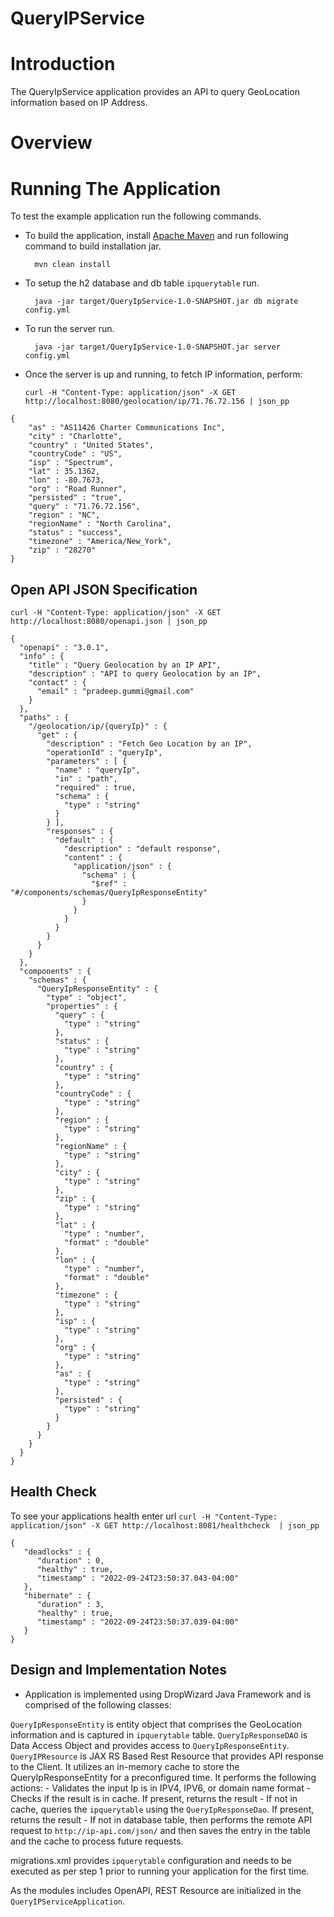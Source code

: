 # QueryIPService
# Introduction
The QueryIpService application provides an API to query GeoLocation information based on IP Address. 

# Overview

# Running The Application

To test the example application run the following commands.

* To build the application, install [Apache Maven](https://maven.apache.org/) and run following command to build installation jar.

        mvn clean install 

* To setup the h2 database and db table `ipquerytable` run.

        java -jar target/QueryIpService-1.0-SNAPSHOT.jar db migrate config.yml

* To run the server run.

        java -jar target/QueryIpService-1.0-SNAPSHOT.jar server config.yml

* Once the server is up and running, to fetch IP information, perform:
  
  `curl -H "Content-Type: application/json" -X GET http://localhost:8080/geolocation/ip/71.76.72.156 | json_pp`
```
{
    "as" : "AS11426 Charter Communications Inc",
    "city" : "Charlotte",
    "country" : "United States",
    "countryCode" : "US",
    "isp" : "Spectrum",
    "lat" : 35.1362,
    "lon" : -80.7673,
    "org" : "Road Runner",
    "persisted" : "true",
    "query" : "71.76.72.156",
    "region" : "NC",
    "regionName" : "North Carolina",
    "status" : "success",
    "timezone" : "America/New_York",
    "zip" : "28270"
}
```

Open API JSON Specification
---
`curl -H "Content-Type: application/json" -X GET http://localhost:8080/openapi.json | json_pp`

```
{
  "openapi" : "3.0.1",
  "info" : {
    "title" : "Query Geolocation by an IP API",
    "description" : "API to query Geolocation by an IP",
    "contact" : {
      "email" : "pradeep.gummi@gmail.com"
    }
  },
  "paths" : {
    "/geolocation/ip/{queryIp}" : {
      "get" : {
        "description" : "Fetch Geo Location by an IP",
        "operationId" : "queryIp",
        "parameters" : [ {
          "name" : "queryIp",
          "in" : "path",
          "required" : true,
          "schema" : {
            "type" : "string"
          }
        } ],
        "responses" : {
          "default" : {
            "description" : "default response",
            "content" : {
              "application/json" : {
                "schema" : {
                  "$ref" : "#/components/schemas/QueryIpResponseEntity"
                }
              }
            }
          }
        }
      }
    }
  },
  "components" : {
    "schemas" : {
      "QueryIpResponseEntity" : {
        "type" : "object",
        "properties" : {
          "query" : {
            "type" : "string"
          },
          "status" : {
            "type" : "string"
          },
          "country" : {
            "type" : "string"
          },
          "countryCode" : {
            "type" : "string"
          },
          "region" : {
            "type" : "string"
          },
          "regionName" : {
            "type" : "string"
          },
          "city" : {
            "type" : "string"
          },
          "zip" : {
            "type" : "string"
          },
          "lat" : {
            "type" : "number",
            "format" : "double"
          },
          "lon" : {
            "type" : "number",
            "format" : "double"
          },
          "timezone" : {
            "type" : "string"
          },
          "isp" : {
            "type" : "string"
          },
          "org" : {
            "type" : "string"
          },
          "as" : {
            "type" : "string"
          },
          "persisted" : {
            "type" : "string"
          }
        }
      }
    }
  }
}
```

Health Check
---

To see your applications health enter url 
`curl -H "Content-Type: application/json" -X GET http://localhost:8081/healthcheck  | json_pp`

```
{
   "deadlocks" : {
      "duration" : 0,
      "healthy" : true,
      "timestamp" : "2022-09-24T23:50:37.043-04:00"
   },
   "hibernate" : {
      "duration" : 3,
      "healthy" : true,
      "timestamp" : "2022-09-24T23:50:37.039-04:00"
   }
}
```

Design and Implementation Notes
---
- Application is implemented using DropWizard Java Framework and is comprised of the following classes:

`QueryIpResponseEntity` is entity object that comprises the GeoLocation information and is captured in `ipquerytable` table.
`QueryIpResponseDAO` is Data Access Object and provides access to `QueryIpResponseEntity`.
`QueryIPResource` is JAX RS Based Rest Resource that provides API response to the Client. It utilizes an in-memory cache to 
 store the QueryIpResponseEntity for a preconfigured time. It performs the following actions: 
    - Validates the input Ip is in IPV4, IPV6, or domain name format
    - Checks if the result is in cache. If present, returns the result
    - If not in cache, queries the `ipquerytable` using the `QueryIpResponseDao`. If present, returns the result
    - If not in database table, then performs the remote API request to `http://ip-api.com/json/` and then saves
      the entry in the table and the cache to process future requests.

migrations.xml provides `ipquerytable` configuration and needs to be executed as per step 1 prior to running your application for the first time.

As the modules includes OpenAPI, REST Resource are initialized in the `QueryIPServiceApplication`.
